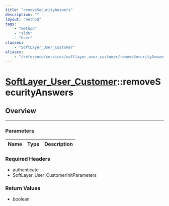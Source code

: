 ```yaml
---
title: "removeSecurityAnswers"
description: ""
layout: "method"
tags:
    - "method"
    - "sldn"
    - "User"
classes:
    - "SoftLayer_User_Customer"
aliases:
    - "/reference/services/softlayer_user_customer/removeSecurityAnswers"
---
```

# [SoftLayer_User_Customer](/reference/services/SoftLayer_User_Customer)::removeSecurityAnswers





## Overview 


-----

### Parameters 
|Name | Type | Description |
| --- | --- | --- |


### Required Headers
* authenticate
* SoftLayer_User_CustomerInitParameters


### Return Values
* boolean




